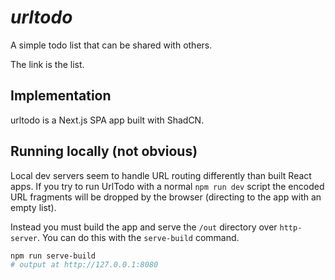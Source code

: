 # *urltodo*
A simple todo list that can be shared with others.

The link is the list. 

## Implementation
urltodo is a Next.js SPA app built with ShadCN. 

## Running locally (not obvious) 
Local dev servers seem to handle URL routing differently than built React apps. If you try to run UrlTodo with a normal `npm run dev` script the encoded URL fragments will be dropped by the browser (directing to the app with an empty list).

Instead you must build the app and serve the `/out` directory over `http-server`. You can do this with the `serve-build` command. 

```bash
npm run serve-build
# output at http://127.0.0.1:8080
```